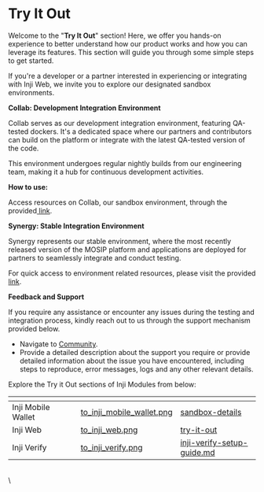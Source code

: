 # Try It Out

Welcome to the "**Try It Out**" section! Here, we offer you hands-on experience to better understand how our product works and how you can leverage its features. This section will guide you through some simple steps to get started.

If you're a developer or a partner interested in experiencing or integrating with Inji Web, we invite you to explore our designated sandbox environments.

**Collab: Development Integration Environment**

Collab serves as our development integration environment, featuring QA-tested dockers. It's a dedicated space where our partners and contributors can build on the platform or integrate with the latest QA-tested version of the code.

This environment undergoes regular nightly builds from our engineering team, making it a hub for continuous development activities.&#x20;

**How to use:**

Access resources on Collab, our sandbox environment, through the provided[ link](https://collab.mosip.net/).

**Synergy: Stable Integration Environment**

Synergy represents our stable environment, where the most recently released version of the MOSIP platform and applications are deployed for partners to seamlessly integrate and conduct testing.

For quick access to environment related resources, please visit the provided[ link](https://synergy.mosip.net/).

**Feedback and Support**

If you require any assistance or encounter any issues during the testing and integration process, kindly reach out to us through the support mechanism provided below.

* Navigate to [Community](http://community.mosip.io/).
* Provide a detailed description about the support you require or provide detailed information about the issue you have encountered, including steps to reproduce, error messages, logs and any other relevant details.

Explore the Try it Out sections of Inji Modules from below:

<table data-view="cards"><thead><tr><th></th><th></th><th></th><th data-hidden data-card-cover data-type="files"></th><th data-hidden data-card-target data-type="content-ref"></th></tr></thead><tbody><tr><td>Inji Mobile Wallet</td><td></td><td></td><td><a href="../.gitbook/assets/to_inji_mobile_wallet.png">to_inji_mobile_wallet.png</a></td><td><a href="../sandbox-details/">sandbox-details</a></td></tr><tr><td>Inji Web</td><td></td><td></td><td><a href="../.gitbook/assets/to_inji_web.png">to_inji_web.png</a></td><td><a href="../inji-web/try-it-out/">try-it-out</a></td></tr><tr><td>Inji Verify</td><td></td><td></td><td><a href="../.gitbook/assets/to_inji_verify.png">to_inji_verify.png</a></td><td><a href="../inji-verify/releases-1/inji-verify-setup-guide.md">inji-verify-setup-guide.md</a></td></tr></tbody></table>

\
\

